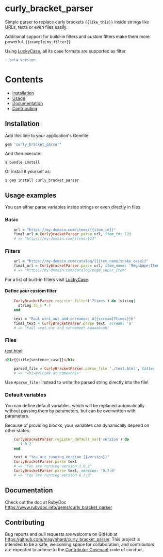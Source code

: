# curly_bracket_parser

Simple parser to replace curly brackets `{{like_this}}` inside strings like URLs, texts or even files easily.

Additional support for build-in filters and custom filters make them more powerful. `{{example|my_filter}}`

Using [LuckyCase](https://github.com/magynhard/lucky_case), all its case formats are supported as filter.

```diff
- beta version
```





# Contents

* [Installation](#installation)
* [Usage](#usage)
* [Documentation](#documentation)
* [Contributing](#contributing)




<a name="installation"></a>
## Installation

Add this line to your application's Gemfile:

```ruby
gem 'curly_bracket_parser'
```

And then execute:

    $ bundle install

Or install it yourself as:

    $ gem install curly_bracket_parser
    

<a name="usage"></a>
## Usage examples

You can either parse variables inside strings or even directly in files.

### Basic

```ruby
    url = "https://my-domain.com/items/{{item_id}}"
    final_url = CurlyBracketParser.parse url, item_id: 123
    # => "https://my-domain.com/items/123"
```

### Filters

```ruby
    url = "https://my-domain.com/catalog/{{item_name|snake_case}}"
    final_url = CurlyBracketParser.parse url, item_name: 'MegaSuperItem'
    # => "https://my-domain.com/catalog/mega_super_item"
```

For a list of built-in filters visit [LuckyCase](https://github.com/magynhard/lucky_case).

#### Define your custom filter

```ruby
    CurlyBracketParser.register_filter('7times') do |string|
      string.to_s * 7
    end

    text = "Paul went out and screamed: A{{scream|7times}}h"
    final_text = CurlyBracketParser.parse text, scream: 'a'
    # => "Paul went out and screamed: Aaaaaaaah"
```

### Files

<ins>test.html</ins>
```html
<h1>{{title|sentence_case}}</h1>
```

```ruby
    parsed_file = CurlyBracketParser.parse_file './test.html', title: 'WelcomeAtHome'
    # => "<h1>Welcome at home</h1>"
```

Use `#parse_file!` instead to write the parsed string directly into the file!

### Default variables

You can define default variables, which will be replaced automatically without passing them by parameters, but can be overwritten with parameters.

Because of providing blocks, your variables can dynamically depend on other states.

```ruby
    CurlyBracketParser.register_default_var('version') do
      '1.0.2'
    end

    text = "You are running version {{version}}"
    CurlyBracketParser.parse text
    # => "You are running version 1.0.2"
    CurlyBracketParser.parse text, version: '0.7.0'
    # => "You are running version 0.7.0"
```




<a name="documentation"></a>
## Documentation
Check out the doc at RubyDoc
<a href="https://www.rubydoc.info/gems/curly_bracket_parser">https://www.rubydoc.info/gems/curly_bracket_parser</a>





<a name="contributing"></a>
## Contributing

Bug reports and pull requests are welcome on GitHub at https://github.com/magynhard/curly_bracket_parser. This project is intended to be a safe, welcoming space for collaboration, and contributors are expected to adhere to the [Contributor Covenant](http://contributor-covenant.org) code of conduct.

